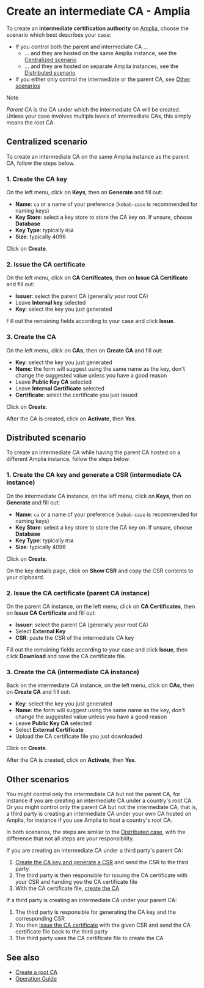 ﻿# Create an intermediate CA - Amplia

To create an **intermediate certification authority** on [Amplia](../index.md), choose the scenario which best describes your case:

* If you control both the parent and intermediate CA ...
  * ... and they are hosted on the same Amplia instance, see the [Centralized scenario](#centralized)
  * ... and they are hosted on separate Amplia instances, see the [Distributed scenario](#distributed)
* If you either only control the intermediate or the parent CA, see [Other scenarios](#other)

> [!NOTE]
> *Parent CA* is the CA under which the intermediate CA will be created. Unless your case involves multiple levels of
> intermediate CAs, this simply means the root CA.



<a name="centralized" />

## Centralized scenario

To create an intermediate CA on the same Amplia instance as the parent CA, follow the steps below.

### 1. Create the CA key

On the left menu, click on **Keys**, then on **Generate** and fill out:

* **Name**: `ca` or a name of your preference (`kebab-case` is recommended for naming keys)
* **Key Store**: select a key store to store the CA key on. If unsure, choose **Database**
* **Key Type**: typically `RSA`
* **Size**: typically 4096

Click on **Create**.

### 2. Issue the CA certificate

On the left menu, click on **CA Certificates**, then on **Issue CA Certificate** and fill out:

* **Issuer**: select the parent CA (generally your root CA)
* Leave **Internal key** selected
* **Key**: select the key you just generated

Fill out the remaining fields according to your case and click **Issue**.

### 3. Create the CA

On the left menu, click on **CAs**, then on **Create CA** and fill out:

* **Key**: select the key you just generated
* **Name**: the form will suggest using the same name as the key, don't change the suggested value unless you have a good reason
* Leave **Public Key CA** selected
* Leave **Internal Certificate** selected
* **Certificate**: select the certificate you just issued

Click on **Create**.

After the CA is created, click on **Activate**, then **Yes**.



<a name="distributed" />

## Distributed scenario

To create an intermediate CA while having the parent CA hosted on a different Amplia instance, follow the steps below.

<a name="distributed-create-key" />

### 1. Create the CA key and generate a CSR (intermediate CA instance)

On the intermediate CA instance, on the left menu, click on **Keys**, then on **Generate** and fill out:

* **Name**: `ca` or a name of your preference (`kebab-case` is recommended for naming keys)
* **Key Store**: select a key store to store the CA key on. If unsure, choose **Database**
* **Key Type**: typically `RSA`
* **Size**: typically 4096

Click on **Create**.

On the key details page, click on **Show CSR** and copy the CSR contents to your clipboard.

<a name="distributed-issue-ca-cert" />

### 2. Issue the CA certificate (parent CA instance)

On the parent CA instance, on the left menu, click on **CA Certificates**, then on **Issue CA Certificate** and fill out:

* **Issuer**: select the parent CA (generally your root CA)
* Select **External Key**
* **CSR**: paste the CSR of the intermediate CA key

Fill out the remaining fields according to your case and click **Issue**, then click **Download** and save the CA certificate file.

<a name="distributed-create-ca" />

### 3. Create the CA (intermediate CA instance)

Back on the intermediate CA instance, on the left menu, click on **CAs**, then on **Create CA** and fill out:

* **Key**: select the key you just generated
* **Name**: the form will suggest using the same name as the key, don't change the suggested value unless you have a good reason
* Leave **Public Key CA** selected
* Select **External Certificate**
* Upload the CA certificate file you just downloaded

Click on **Create**.

After the CA is created, click on **Activate**, then **Yes**.



<a name="other" />

## Other scenarios

You might control only the intermediate CA but not the parent CA, for instance if you are creating an intermediate CA under a country's root CA. Or you might
control only the parent CA but not the intermediate CA, that is, a third party is creating an intermediate CA under your own CA hosted on Amplia, for instance
if you use Amplia to host a country's root CA.

In both scenarios, the steps are similar to the [Distributed case](#distributed), with the difference that not all steps are your responsibility.

If you are creating an intermediate CA under a third party's parent CA:

1. [Create the CA key and generate a CSR](#distributed-create-key) and send the CSR to the third party
1. The third party is then responsible for issuing the CA certificate with your CSR and handing you the CA certificate file
1. With the CA certificate file, [create the CA](#distributed-create-ca)

If a third party is creating an intermediate CA under your parent CA:

1. The third party is responsible for generating the CA key and the corresponding CSR
1. You then [issue the CA certificate](#distributed-issue-ca-cert) with the given CSR and send the CA certificate file back to the third party
1. The third party uses the CA certificate file to create the CA



## See also

* [Create a root CA](create-root-ca.md)
* [Operation Guide](index.md)
